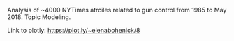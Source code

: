 Analysis of ~4000 NYTimes atrciles related to gun control from 1985 to May 2018.
Topic Modeling.

Link to plotly: https://plot.ly/~elenabohenick/8
